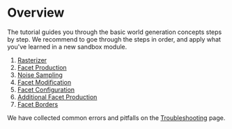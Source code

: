 # Overview

The tutorial guides you through the basic world generation concepts steps by step.
We recommend to goe through the steps in order, and apply what you've learned in a new sandbox module. 

1. [Rasterizer](tutorial/01_Rasterizer.md)
2. [Facet Production](tutorial/02_Facet-Production.md)
3. [Noise Sampling](tutorial/03_Noise-Sampling.md)
4. [Facet Modification](tutorial/04_Facet-Modification.md)
5. [Facet Configuration](tutorial/05_Facet-Configuration.md)
6. [Additional Facet Production](tutorial/06_Additional-Facet-Production.md)
7. [Facet Borders](tutorial/07_Borders.md)

We have collected common errors and pitfalls on the [Troubleshooting](tutorial/troubleshooting.md) page.